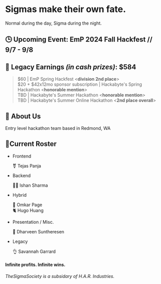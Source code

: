 # Sigmas make their own fate.

Normal during the day, Sigma during the night. 
## 🕒 Upcoming Event: EmP 2024 Fall Hackfest // 9/7 - 9/8

## 💸 Legacy Earnings ***(in cash prizes)***: $584
> $60 | EmP Spring Hackfest <**division 2nd place**>  
> $20 + $42x12mo sponsor subscription | Hackabyte's Spring Hackathon <**honorable mention**>  
> TBD | Hackabyte's Summer Hackathon <**honorable mention**> <br>
> TBD | Hackabyte's Summer Online Hackathon <**2nd place overall**> <br>


## 🗿 About Us
Entry level hackathon team based in Redmond, WA  






## 🤫Current Roster


- Frontend

    ⚧️ Tejas Panja

- Backend

    🧏‍♂️ Ishan Sharma

- Hybrid

    🐐 Omkar Page  
    🐈 Hugo Huang

- Presentation / Misc.  
    
    🙉 Dharveen Suntheresen  

- Legacy  

    👌 Savannah Garrard


#### Infinite profits. Infinite wins.
###### TheSigmaSociety is a subsidary of H.A.R. Industries.
